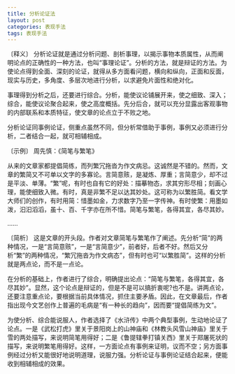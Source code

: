 ```yaml
---
title: 分析论证法
layout: post
categories: 表现手法
tags: 表现手法
---
```


〔释义〕 分析论证就是通过分析问题、剖析事理，以揭示事物本质属性，从而阐明论点的正确性的一种方法，也叫“事理论证”。分析的方法，就是辩证的方法。为使论点得到全面、深刻的论证，就得从多方面看问题，横向和纵向，正面和反面，现实与历史，多角度、多层次地进行分析，以求避免片面性和绝对化。

事理得到分析之后，还要进行综合。分析，能使议论铺展开来，使之细致、深入；综合，能使议论聚合起来，使之高度概括。先分后合，就可以充分显露出客观事物的内部联系和本质特征，使文章的论点立于不败之地。

分析论证同事例论证，侧重点虽然不同，但分析常借助于事例，事例又必须进行分析，二者结合一起，就可相辅相成。

〔示例〕 周先慎：《简笔与繁笔》

从来的文章家都提倡简练，而列繁冗拖沓为作文病忌。这诚然是不错的。然而，文章的繁简又不可单以文字的多寡论。言简意赅，是凝炼、厚重；言简意少，却不过是平淡、单薄。“繁”呢，有时也自有它的好处：描摹物态，求其穷形尽相；刻画心理，能使细致入微。有时，真是非繁不足以达其妙处。这可称为以繁胜简。看文学大师们的创作，有时用简：惜墨如金，力求数字乃至一字传神。有时使繁：用墨如泼，汩汩滔滔，虽十、百、千字亦在所不惜。简笔与繁笔，各得其宜，各尽其妙。

……

〔简析〕 这是文章的开头段。作者对文章简笔与繁笔作了阐述。先分析“简”的两种情况，一是“言简意赅”，一是“言简意少”，前者好，后者不好。然后又分析“繁”的两种情况，“繁冗拖沓为作文病态”，但有时也可“以繁胜简”。这样的分析就是两点论，而不是一点论。

在分析的基础上，作者进行了综合，明确提出论点：“简笔与繁笔，各得其宜，各尽其妙”。显然，这个论点是辩证的，但是不是可以搞折衷呢?也不是。讲两点论，还要注意重点论，要根据当前具体情况，抓住主要矛盾。因此，在文章最后，作者指出现今文艺创作上普遍的毛病是“有一种长的趋向”，因而要“提倡简练为文”。

为使分析、综合能说服人，作者选择了《水浒传》中两个典型事例，生动地论证了论点。一是《武松打虎》里关于景阳岗上的山神庙和《林教头风雪山神庙》里关于雪的两处描写，来说明简笔用得好；二是《鲁提辖拳打镇关西》里关于郑屠死状的描写，来说明繁笔用得好。这样，一方面论点有事例来证明，议而不空；另方面事例经过分析又能很好地说明道理，说服力强。分析论证与事例论证结合起来，便能收到相辅相成的效果。 